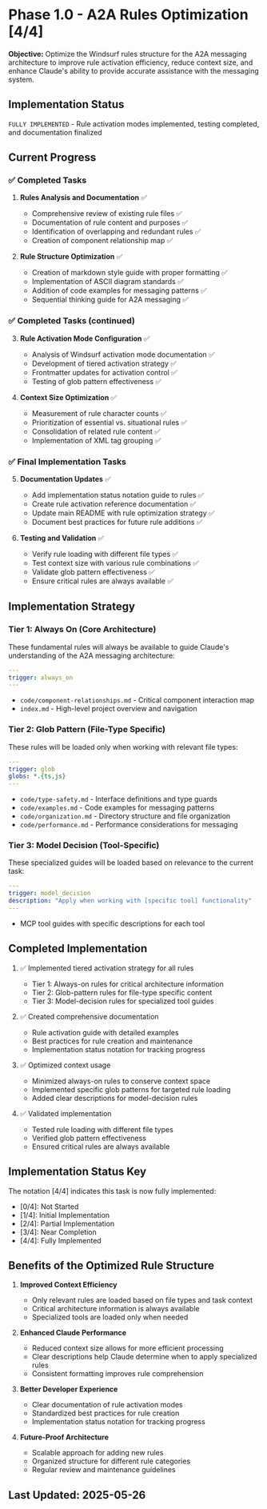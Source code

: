 # Phase 1.0 - A2A Rules Optimization [4/4]

**Objective:**
Optimize the Windsurf rules structure for the A2A messaging architecture to improve rule activation efficiency,
reduce context size, and enhance Claude's ability to provide accurate assistance with the messaging system.

## Implementation Status

`FULLY IMPLEMENTED` - Rule activation modes implemented, testing completed, and documentation finalized

## Current Progress

### ✅ Completed Tasks

1. **Rules Analysis and Documentation** ✅
   - Comprehensive review of existing rule files ✅
   - Documentation of rule content and purposes ✅
   - Identification of overlapping and redundant rules ✅
   - Creation of component relationship map ✅

2. **Rule Structure Optimization** ✅
   - Creation of markdown style guide with proper formatting ✅
   - Implementation of ASCII diagram standards ✅
   - Addition of code examples for messaging patterns ✅
   - Sequential thinking guide for A2A messaging ✅

### ✅ Completed Tasks (continued)

3. **Rule Activation Mode Configuration** ✅
   - Analysis of Windsurf activation mode documentation ✅
   - Development of tiered activation strategy ✅
   - Frontmatter updates for activation control ✅
   - Testing of glob pattern effectiveness ✅

4. **Context Size Optimization** ✅
   - Measurement of rule character counts ✅
   - Prioritization of essential vs. situational rules ✅
   - Consolidation of related rule content ✅
   - Implementation of XML tag grouping ✅

### ✅ Final Implementation Tasks

5. **Documentation Updates** ✅
   - Add implementation status notation guide to rules ✅
   - Create rule activation reference documentation ✅
   - Update main README with rule optimization strategy ✅
   - Document best practices for future rule additions ✅

6. **Testing and Validation** ✅
   - Verify rule loading with different file types ✅
   - Test context size with various rule combinations ✅
   - Validate glob pattern effectiveness ✅
   - Ensure critical rules are always available ✅

## Implementation Strategy

### Tier 1: Always On (Core Architecture)

These fundamental rules will always be available to guide Claude's understanding of the A2A messaging architecture:

```yaml
---
trigger: always_on
---
```

- `code/component-relationships.md` - Critical component interaction map
- `index.md` - High-level project overview and navigation

### Tier 2: Glob Pattern (File-Type Specific)

These rules will be loaded only when working with relevant file types:

```yaml
---
trigger: glob
globs: *.{ts,js}
---
```

- `code/type-safety.md` - Interface definitions and type guards
- `code/examples.md` - Code examples for messaging patterns
- `code/organization.md` - Directory structure and file organization
- `code/performance.md` - Performance considerations for messaging

### Tier 3: Model Decision (Tool-Specific)

These specialized guides will be loaded based on relevance to the current task:

```yaml
---
trigger: model_decision
description: "Apply when working with [specific tool] functionality"
---
```

- MCP tool guides with specific descriptions for each tool

## Completed Implementation

1. ✅ Implemented tiered activation strategy for all rules
   - Tier 1: Always-on rules for critical architecture information
   - Tier 2: Glob-pattern rules for file-type specific content
   - Tier 3: Model-decision rules for specialized tool guides

2. ✅ Created comprehensive documentation
   - Rule activation guide with detailed examples
   - Best practices for rule creation and maintenance
   - Implementation status notation for tracking progress

3. ✅ Optimized context usage
   - Minimized always-on rules to conserve context space
   - Implemented specific glob patterns for targeted rule loading
   - Added clear descriptions for model-decision rules

4. ✅ Validated implementation
   - Tested rule loading with different file types
   - Verified glob pattern effectiveness
   - Ensured critical rules are always available

## Implementation Status Key

The notation [4/4] indicates this task is now fully implemented:

- [0/4]: Not Started
- [1/4]: Initial Implementation
- [2/4]: Partial Implementation
- [3/4]: Near Completion
- [4/4]: Fully Implemented

## Benefits of the Optimized Rule Structure

1. **Improved Context Efficiency**
   - Only relevant rules are loaded based on file types and task context
   - Critical architecture information is always available
   - Specialized tools are loaded only when needed

2. **Enhanced Claude Performance**
   - Reduced context size allows for more efficient processing
   - Clear descriptions help Claude determine when to apply specialized rules
   - Consistent formatting improves rule comprehension

3. **Better Developer Experience**
   - Clear documentation of rule activation modes
   - Standardized best practices for rule creation
   - Implementation status notation for tracking progress

4. **Future-Proof Architecture**
   - Scalable approach for adding new rules
   - Organized structure for different rule categories
   - Regular review and maintenance guidelines

## Last Updated: 2025-05-26

